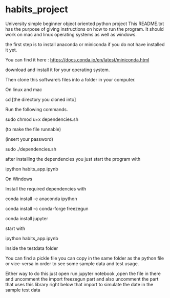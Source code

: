 # habits_project
University simple beginner object oriented python project
This README.txt has the purpose of giving instructions on how to run the program. It should work on mac and linux operating systems as well as windows.

the first step is to install anaconda or miniconda if you do not have installed it yet.

You can find it here : https://docs.conda.io/en/latest/miniconda.html

download and install it for your operating system.
 
Then clone this software’s files into a folder in your computer.

On linux and mac 

cd [the directory you cloned into]
 
Run the following commands.

sudo chmod u+x dependencies.sh

(to make the file runnable)

(insert your password)

sudo ./dependencies.sh

after installing the dependencies you just start the program with

ipython habits_app.ipynb

On Windows

Install the required dependencies with

conda install -c anaconda ipython

conda install -c conda-forge freezegun

conda install jupyter

start with 

ipython habits_app.ipynb


Inside the testdata folder

 You can find a pickle file you can copy in the same folder as the python file or vice-versa in order to see some sample data and test usage.
 
 Either way to do this just open run jupyter notebook ,open the file in there and uncomment the import freezegun part and also uncomment the part that uses this library right below that import to simulate the date in the sample test data


